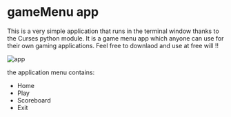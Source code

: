 # gameMenu app 

This is a very simple application that runs in the terminal window thanks
to the Curses python module. It is a game menu app which anyone can use for 
their own gaming applications. Feel free to downlaod and use at free will !!


![app](https://user-images.githubusercontent.com/33296074/70830890-42820e00-1dbf-11ea-80fd-b3a5fb5adea1.gif)

the application menu contains: 

* Home
* Play
* Scoreboard
* Exit
